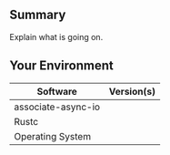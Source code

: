 ## Summary
Explain what is going on.

## Your Environment
| Software         | Version(s) |
| ---------------- | ---------- |
| associate-async-io      |
| Rustc            |
| Operating System |
